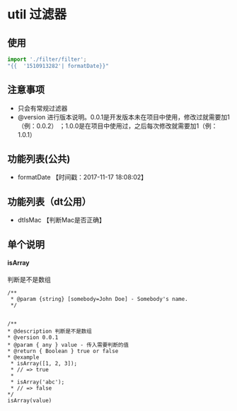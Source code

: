 util 过滤器
=========================
## 使用
```js
import './filter/filter';
"{{  '1510913282'| formatDate}}"
```

## 注意事项
- 只会有常规过滤器
- @version 进行版本说明。0.0.1是开发版本未在项目中使用，修改过就需要加1（例：0.0.2）   ；1.0.0是在项目中使用过，之后每次修改就需要加1（例：1.0.1）



## 功能列表(公共)
- formatDate 【时间戳：2017-11-17 18:08:02】

## 功能列表（dt公用）
- dtIsMac 【判断Mac是否正确】

## 单个说明

#### isArray
判断是不是数组
```
/**
 * @param {string} [somebody=John Doe] - Somebody's name.
 */


/**
* @description 判断是不是数组
* @version 0.0.1
* @param { any } value - 传入需要判断的值
* @return { Boolean } true or false
* @example
 * isArray([1, 2, 3]);
 * // => true
 * 
 * isArray('abc');
 * // => false
*/
isArray(value)
```

